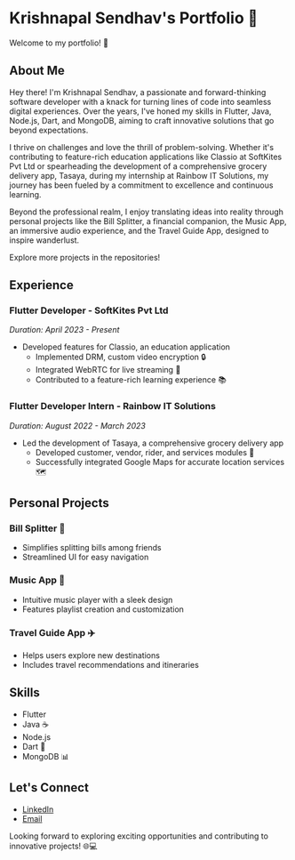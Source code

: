 # Krishnapal Sendhav's Portfolio 🚀

Welcome to my portfolio! 👋

## About Me

Hey there! I'm Krishnapal Sendhav, a passionate and forward-thinking software developer with a knack for turning lines of code into seamless digital experiences. Over the years, I've honed my skills in Flutter, Java, Node.js, Dart, and MongoDB, aiming to craft innovative solutions that go beyond expectations.

I thrive on challenges and love the thrill of problem-solving. Whether it's contributing to feature-rich education applications like Classio at SoftKites Pvt Ltd or spearheading the development of a comprehensive grocery delivery app, Tasaya, during my internship at Rainbow IT Solutions, my journey has been fueled by a commitment to excellence and continuous learning.

Beyond the professional realm, I enjoy translating ideas into reality through personal projects like the Bill Splitter, a financial companion, the Music App, an immersive audio experience, and the Travel Guide App, designed to inspire wanderlust.

Explore more projects in the repositories!

## Experience

### Flutter Developer - SoftKites Pvt Ltd

*Duration: April 2023 - Present*

- Developed features for Classio, an education application
  - Implemented DRM, custom video encryption 🔒
  - Integrated WebRTC for live streaming 🎥
  - Contributed to a feature-rich learning experience 📚

### Flutter Developer Intern - Rainbow IT Solutions

*Duration: August 2022 - March 2023*

- Led the development of Tasaya, a comprehensive grocery delivery app
  - Developed customer, vendor, rider, and services modules 🛒
  - Successfully integrated Google Maps for accurate location services 🗺️

## Personal Projects

### Bill Splitter 💸

- Simplifies splitting bills among friends
- Streamlined UI for easy navigation

### Music App 🎵

- Intuitive music player with a sleek design
- Features playlist creation and customization

### Travel Guide App ✈️

- Helps users explore new destinations
- Includes travel recommendations and itineraries

## Skills

- Flutter
- Java ☕
- Node.js
- Dart 🎯
- MongoDB 📊

## Let's Connect

- [LinkedIn](https://www.linkedin.com/in/krishnapal-sendhav)  
- [Email](krishnapalsendhav591@gmail.com)

Looking forward to exploring exciting opportunities and contributing to innovative projects! 🌐💻